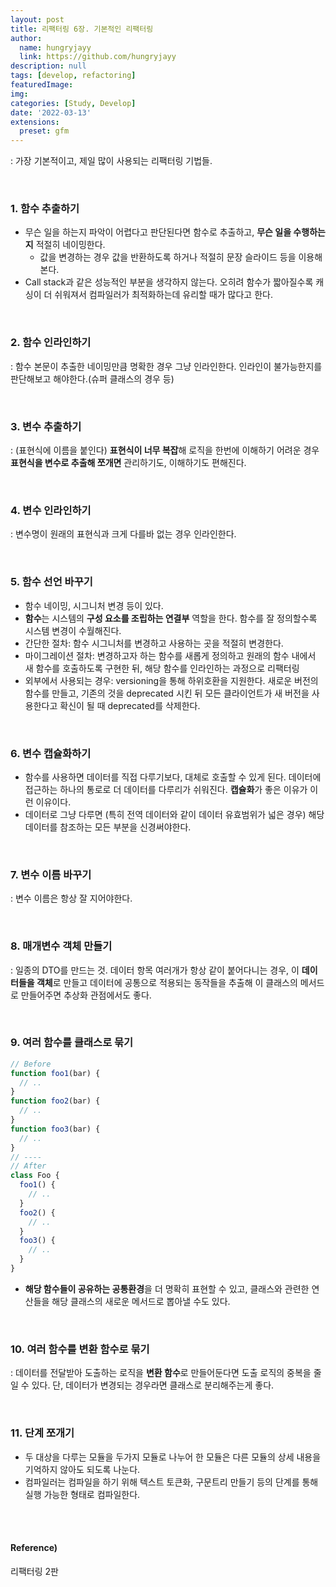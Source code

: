 ```yaml
---
layout: post
title: 리팩터링 6장. 기본적인 리팩터링
author: 
  name: hungryjayy
  link: https://github.com/hungryjayy
description: null
tags: [develop, refactoring]
featuredImage: 
img: 
categories: [Study, Develop]
date: '2022-03-13'
extensions:
  preset: gfm
---
```


: 가장 기본적이고, 제일 많이 사용되는 리팩터링 기법들.

<Br>

### 1. 함수 추출하기

* 무슨 일을 하는지 파악이 어렵다고 판단된다면 함수로 추출하고, **무슨 일을 수행하는지** 적절히 네이밍한다.
  * 값을 변경하는 경우 값을 반환하도록 하거나 적절히 문장 슬라이드 등을 이용해본다.
* Call stack과 같은 성능적인 부분을 생각하지 않는다. 오히려 함수가 짧아질수록 캐싱이 더 쉬워져서 컴파일러가 최적화하는데 유리할 때가 많다고 한다.

<br>

### 2. 함수 인라인하기

: 함수 본문이 추출한 네이밍만큼 명확한 경우 그냥 인라인한다. 인라인이 불가능한지를 판단해보고 해야한다.(슈퍼 클래스의 경우 등)

<br>

### 3. 변수 추출하기

: (표현식에 이름을 붙인다) **표현식이 너무 복잡**해 로직을 한번에 이해하기 어려운 경우 **표현식을 변수로 추출해 쪼개면** 관리하기도, 이해하기도 편해진다.

<br>

### 4. 변수 인라인하기

: 변수명이 원래의 표현식과 크게 다를바 없는 경우 인라인한다.

<br>

### 5. 함수 선언 바꾸기

* 함수 네이밍, 시그니처 변경 등이 있다. 
* **함수**는 시스템의 **구성 요소를 조립하는 연결부** 역할을 한다. 함수를 잘 정의할수록 시스템 변경이 수월해진다.
* 간단한 절차: 함수 시그니처를 변경하고 사용하는 곳을 적절히 변경한다.
* 마이그레이션 절차: 변경하고자 하는 함수를 새롭게 정의하고 원래의 함수 내에서 새 함수를 호출하도록 구현한 뒤, 해당 함수를 인라인하는 과정으로 리팩터링
* 외부에서 사용되는 경우: versioning을 통해 하위호환을 지원한다. 새로운 버전의 함수를 만들고, 기존의 것을 deprecated 시킨 뒤 모든 클라이언트가 새 버전을 사용한다고 확신이 될 때 deprecated를 삭제한다.

<br>

### 6. 변수 캡슐화하기

* 함수를 사용하면 데이터를 직접 다루기보다, 대체로 호출할 수 있게 된다. 데이터에 접근하는 하나의 통로로 더 데이터를 다루리가 쉬워진다. **캡슐화**가 좋은 이유가 이런 이유이다.
* 데이터로 그냥 다루면 (특히 전역 데이터와 같이 데이터 유효범위가 넓은 경우) 해당 데이터를 참조하는 모든 부분을 신경써야한다.

<br>

### 7. 변수 이름 바꾸기

: 변수 이름은 항상 잘 지어야한다.

<br>

### 8. 매개변수 객체 만들기

: 일종의 DTO를 만드는 것. 데이터 항목 여러개가 항상 같이 붙어다니는 경우, 이 **데이터들을 객체**로 만들고 데이터에 공통으로 적용되는 동작들을 추출해 이 클래스의 메서드로 만들어주면 추상화 관점에서도 좋다.

<Br>

### 9. 여러 함수를 클래스로 묶기

```javascript
// Before
function foo1(bar) {
  // ..
}
function foo2(bar) {
  // ..
}
function foo3(bar) {
  // ..
}
// ----
// After
class Foo {
  foo1() {
    // ..
  }
  foo2() {
    // ..
  }
  foo3() {
    // ..
  }
}
```

* **해당 함수들이 공유하는 공통환경**을 더 명확히 표현할 수 있고, 클래스와 관련한 연산들을 해당 클래스의 새로운 메서드로 뽑아낼 수도 있다.

<br>

### 10. 여러 함수를 변환 함수로 묶기

: 데이터를 전달받아 도출하는 로직을 **변환 함수**로 만들어둔다면 도출 로직의 중복을 줄일 수 있다. 단, 데이터가 변경되는 경우라면 클래스로 분리해주는게 좋다.

<Br>

### 11. 단계 쪼개기

* 두 대상을 다루는 모듈을 두가지 모듈로 나누어 한 모듈은 다른 모듈의 상세 내용을 기억하지 않아도 되도록 나눈다.
* 컴파일러는 컴파일을 하기 위해 텍스트 토큰화, 구문트리 만들기 등의 단계를 통해 실행 가능한 형태로 컴파일한다.

<br><br>

#### Reference)

리팩터링 2판